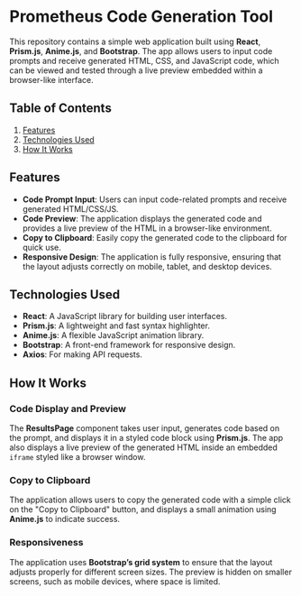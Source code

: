 # Prometheus Code Generation Tool

This repository contains a simple web application built using **React**, **Prism.js**, **Anime.js**, and **Bootstrap**. The app allows users to input code prompts and receive generated HTML, CSS, and JavaScript code, which can be viewed and tested through a live preview embedded within a browser-like interface.

## Table of Contents

1. [Features](#features)
2. [Technologies Used](#technologies-used)
3. [How It Works](#how-it-works)


## Features

- **Code Prompt Input**: Users can input code-related prompts and receive generated HTML/CSS/JS.
- **Code Preview**: The application displays the generated code and provides a live preview of the HTML in a browser-like environment.
- **Copy to Clipboard**: Easily copy the generated code to the clipboard for quick use.
- **Responsive Design**: The application is fully responsive, ensuring that the layout adjusts correctly on mobile, tablet, and desktop devices.

## Technologies Used

- **React**: A JavaScript library for building user interfaces.
- **Prism.js**: A lightweight and fast syntax highlighter.
- **Anime.js**: A flexible JavaScript animation library.
- **Bootstrap**: A front-end framework for responsive design.
- **Axios**: For making API requests.

## How It Works

### Code Display and Preview
The **ResultsPage** component takes user input, generates code based on the prompt, and displays it in a styled code block using **Prism.js**. The app also displays a live preview of the generated HTML inside an embedded `iframe` styled like a browser window.

### Copy to Clipboard
The application allows users to copy the generated code with a simple click on the "Copy to Clipboard" button, and displays a small animation using **Anime.js** to indicate success.

### Responsiveness
The application uses **Bootstrap’s grid system** to ensure that the layout adjusts properly for different screen sizes. The preview is hidden on smaller screens, such as mobile devices, where space is limited.


